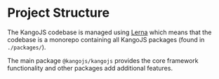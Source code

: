 # Project Structure
The KangoJS codebase is managed using [Lerna](https://github.com/lerna/lerna) which means that the codebase
is a monorepo containing all KangoJS packages (found in `./packages/`).  

The main package `@kangojs/kangojs` provides the core framework functionality and other packages add additional features.
